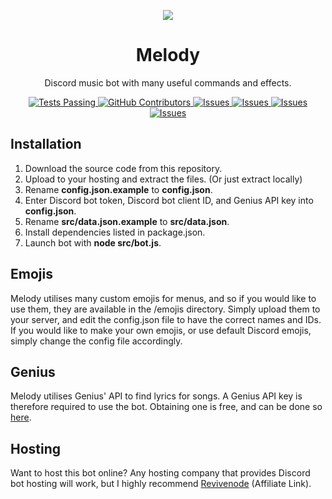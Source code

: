 <p align="center">
  <img src="https://i.imgur.com/phFnOFf.png" />
</p>
<h1 align="center">Melody</h1>
<p align="center">Discord music bot with many useful commands and effects.</p>

<p align="center">
  <a href="https://github.com/NerdyTechy/Melody/actions">
    <img alt="Tests Passing" src="https://github.com/NerdyTechy/Melody/workflows/CodeQL/badge.svg" />
  </a>
  <a href="https://github.com/NerdyTechy/Melody/graphs/contributors">
    <img alt="GitHub Contributors" src="https://img.shields.io/github/contributors/NerdyTechy/Melody" />
  </a>
  <a href="https://github.com/NerdyTechy/Melody/issues">
    <img alt="Issues" src="https://img.shields.io/github/issues/NerdyTechy/Melody" />
  </a>
  <a href="https://github.com/NerdyTechy/Melody/blob/master/LICENSE">
    <img alt="Issues" src="https://img.shields.io/github/license/NerdyTechy/Melody" />
  </a>
  <a href="https://github.com/NerdyTechy/Melody/pulls">
    <img alt="Issues" src="https://img.shields.io/github/issues-pr-closed/NerdyTechy/Melody" />
  </a>
  <a href="https://github.com/NerdyTechy/Melody/commits">
    <img alt="Issues" src="https://img.shields.io/github/last-commit/NerdyTechy/Melody" />
  </a>
</p>

<h2>Installation</h2>
<ol>
  <li>Download the source code from this repository.</li>
  <li>Upload to your hosting and extract the files. (Or just extract locally)</li>
  <li>Rename <strong>config.json.example</strong> to <strong>config.json</strong>.</li>
  <li>Enter Discord bot token, Discord bot client ID, and Genius API key into <strong>config.json</strong>.</li>
  <li>Rename <strong>src/data.json.example</strong> to <strong>src/data.json</strong>.</li>
  <li>Install dependencies listed in package.json.</li>
  <li>Launch bot with <strong>node src/bot.js</strong>.</li>
</ol>

<h2>Emojis</h2>
Melody utilises many custom emojis for menus, and so if you would like to use them, they are available in the /emojis directory. Simply upload them to your server, and edit the config.json file to have the correct names and IDs. If you would like to make your own emojis, or use default Discord emojis, simply change the config file accordingly.

<h2>Genius</h2>
Melody utilises Genius' API to find lyrics for songs. A Genius API key is therefore required to use the bot. Obtaining one is free, and can be done so <a href="https://genius.com/api-clients">here</a>.

<h2>Hosting</h2>
Want to host this bot online? Any hosting company that provides Discord bot hosting will work, but I highly recommend <a href="https://techy.lol/revivenode">Revivenode</a> (Affiliate Link).
